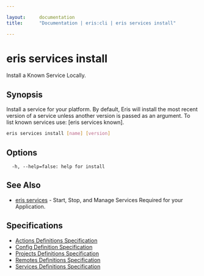 ```yaml
---

layout:     documentation
title:      "Documentation | eris:cli | eris services install"

---
```


# eris services install

Install a Known Service Locally.

## Synopsis

Install a service for your platform. By default, Eris will install the
most recent version of a service unless another version is passed
as an argument. To list known services use:
[eris services known].

```bash
eris services install [name] [version]
```

## Options

```
  -h, --help=false: help for install
```

## See Also

* [eris services](https://docs.erisindustries.com/documentation/eris-cli/0.10.3/eris_services/)	 - Start, Stop, and Manage Services Required for your Application.

## Specifications

* [Actions Definitions Specification](https://docs.erisindustries.com/documentation/eris-cli/0.10.3/actions_definitions_spec/)
* [Config Definition Specification](https://docs.erisindustries.com/documentation/eris-cli/0.10.3/config_definition_spec/)
* [Projects Definitions Specification](https://docs.erisindustries.com/documentation/eris-cli/0.10.3/projects_definitions_spec/)
* [Remotes Definitions Specification](https://docs.erisindustries.com/documentation/eris-cli/0.10.3/remotes_definitions_spec/)
* [Services Definitions Specification](https://docs.erisindustries.com/documentation/eris-cli/0.10.3/services_definitions_spec/)

